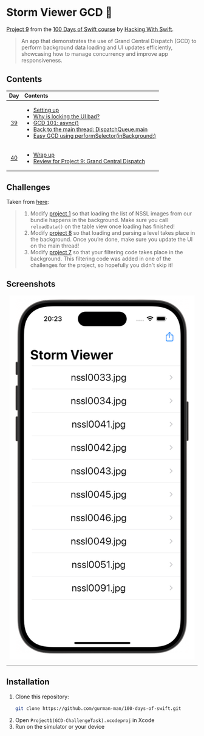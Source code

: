 # Storm Viewer GCD 💨

[Project 9](https://www.hackingwithswift.com/read/9/overview) from the [100 Days of Swift course](https://www.hackingwithswift.com/100) by [Hacking With Swift](https://www.hackingwithswift.com/).

>An app that demonstrates the use of Grand Central Dispatch (GCD) to perform background data loading and UI updates efficiently, showcasing how to manage concurrency and improve app responsiveness.

## Contents

|                      Day                      | Contents                                                                                                                                                                                                                                                                                                                                                                                                                                       |
|:---------------------------------------------:|:-----------------------------------------------------------------------------------------------------------------------------------------------------------------------------------------------------------------------------------------------------------------------------------------------------------------------------------------------------------------------------------------------------------------------------------------------|
| [39](https://www.hackingwithswift.com/100/39) | <ul><li>[Setting up](https://www.hackingwithswift.com/read/9/1/setting-up)</li><li>[Why is locking the UI bad?](https://www.hackingwithswift.com/read/9/2)</li><li>[GCD 101: async()](https://www.hackingwithswift.com/read/9/3)</li><li>[Back to the main thread: DispatchQueue.main](https://www.hackingwithswift.com/read/9/4)</li><li>[Easy GCD using performSelector(inBackground:)](https://www.hackingwithswift.com/read/9/5)</li></ul> |
| [40](https://www.hackingwithswift.com/100/40) | <ul><li>[Wrap up](https://www.hackingwithswift.com/read/9/6)</li><li>[Review for Project 9: Grand Central Dispatch](https://www.hackingwithswift.com/review/hws/project-9-grand-central-dispatch)</li></ul>                                                                                                                                                                                                                                    |


## Challenges

Taken from [here](https://www.hackingwithswift.com/read/9/6/wrap-up):

>1. Modify [project 1](https://github.com/HenestrosaConH/100-days-of-swift/tree/main/Courses/01-StormViewer) so that loading the list of NSSL images from our bundle happens in the background. Make sure you call `reloadData()` on the table view once loading has finished!
>2. Modify [project 8](https://github.com/HenestrosaConH/100-days-of-swift/tree/main/Courses/08-SevenSwiftyWords) so that loading and parsing a level takes place in the background. Once you’re done, make sure you update the UI on the main thread!
>3. Modify [project 7](https://github.com/HenestrosaConH/100-days-of-swift/tree/main/Courses/07-WhitehousePetitions) so that your filtering code takes place in the background. This filtering code was added in one of the challenges for the project, so hopefully you didn't skip it!

## Screenshots

<div align="center">
  <img src="./Screenshots/1.png" alt="Mainscreen" width="488">
</div>

---

## Installation

1. Clone this repository:  
   ```bash
   git clone https://github.com/gurman-man/100-days-of-swift.git
   ```
2. Open `Project1(GCD-ChallengeTask).xcodeproj` in Xcode
3. Run on the simulator or your device
